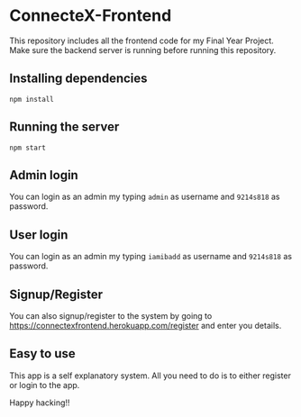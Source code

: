 # ConnecteX-Frontend
This repository includes all the frontend code for my Final Year Project.  Make sure the backend server is running before running this repository.

## Installing dependencies
```
npm install
```

## Running the server
```
npm start
```

## Admin login
You can login as an admin my typing ``` admin ``` as username and ``` 9214s818 ``` as password.

## User login
You can login as an admin my typing ``` iamibadd ``` as username and ``` 9214s818 ``` as password.

## Signup/Register
You can also signup/register to the system by going to https://connectexfrontend.herokuapp.com/register and enter you details.

## Easy to use
This app is a self explanatory system. All you need to do is to either register or login to the app.

Happy hacking!!
